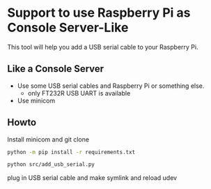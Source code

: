 # Support to use Raspberry Pi as Console Server-Like
This tool will help you add a USB serial cable to your Raspberry Pi.

## Like a Console Server 
* Use some USB serial cables and Raspberry Pi or something else.
  - only FT232R USB UART is available
* Use minicom

## Howto
Install minicom and git clone

```bash
python -m pip install -r requirements.txt

python src/add_usb_serial.py
```

plug in USB serial cable and make symlink and reload udev


